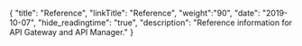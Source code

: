 {
"title": "Reference",
"linkTitle": "Reference",
"weight":"90",
"date": "2019-10-07",
"hide_readingtime": "true",
"description": "Reference information for API Gateway and API Manager."
}
